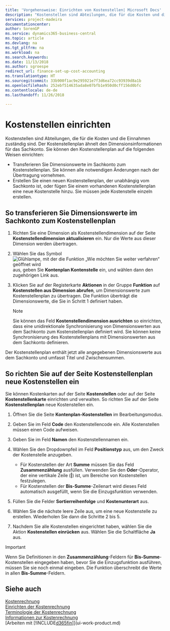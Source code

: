 ```yaml
---
title: 'Vorgehensweise: Einrichten von Kostenstellen| Microsoft Docs'
description: "Kostenstellen sind Abteilungen, die für die Kosten und die Einnahmen zuständig sind. Der Kostenstellenplan ähnelt den Dimensionsinformationen für das Sachkonto."
services: project-madeira
documentationcenter: 
author: SorenGP
ms.service: dynamics365-business-central
ms.topic: article
ms.devlang: na
ms.tgt_pltfrm: na
ms.workload: na
ms.search.keywords: 
ms.date: 11/13/2018
ms.author: sgroespe
redirect_url: finance-set-up-cost-accounting
ms.translationtype: HT
ms.sourcegitcommit: 33b900f1ac9e295921e7f3d6ea72cc93939d8a1b
ms.openlocfilehash: 252ebf514635ada8e07bfb1e950d0cff156d0bfc
ms.contentlocale: de-de
ms.lasthandoff: 11/26/2018

---
```

# <a name="set-up-cost-centers"></a>Kostenstellen einrichten
Kostenstellen sind Abteilungen, die für die Kosten und die Einnahmen zuständig sind. Der Kostenstellenplan ähnelt den Dimensionsinformationen für das Sachkonto. Sie können den Kostenstellenplan auf die folgenden Weisen einrichten:  

-   Transferieren Sie Dimensionswerte im Sachkonto zum Kostenstellenplan. Sie können alle notwendigen Änderungen nach der Übertragung vornehmen.  
-   Erstellen Sie einen neuen Kostenstellenplan, der unabhängig vom Sachkonto ist, oder fügen Sie einem vorhandenen Kostenstellenplan eine neue Kostenstelle hinzu. Sie müssen jede Kostenstelle einzeln erstellen.  

## <a name="to-transfer-dimension-values-in-the-general-ledger-to-the-chart-of-cost-centers"></a>So transferieren Sie Dimensionswerte im Sachkonto zum Kostenstellenplan  
1.  Richten Sie eine Dimension als Kostenstellendimension auf der Seite **Kostenstellendimension aktualisieren** ein. Nur die Werte aus dieser Dimension werden übertragen.  
2.  Wählen Sie das Symbol ![Glühlampe, mit der die Funktion „Wie möchten Sie weiter verfahren“ geöffnet wird](media/ui-search/search_small.png "Wie möchten Sie weiter verfahren?") aus, geben Sie **Kontenplan Kontenstelle** ein, und wählen dann den zugehörigen Link aus.  
3.  Klicken Sie auf der Registerkarte **Aktionen** in der Gruppe **Funktion** auf **Kostenstellen aus Dimension abrufen**, um Dimensionswerte zum Kostenstellenplan zu übertragen. Die Funktion überträgt die Dimensionswerte, die Sie in Schritt 1 definiert haben.  

    > [!NOTE]  
    >  Sie können das Feld **Kostenstellendimension ausrichten** so einrichten, dass eine unidirektionale Synchronisierung von Dimensionswerten aus dem Sachkonto zum Kostenstellenplan definiert wird. Sie können keine Synchronisierung des Kostenstellenplans mit Dimensionswerten aus dem Sachkonto definieren.  

Der Kostenstellenplan enthält jetzt alle angegebenen Dimensionswerte aus dem Sachkonto und umfasst Titel und Zwischensummen.  

## <a name="to-create-new-cost-centers-in-the-chart-of-cost-centers-page"></a>So richten Sie auf der Seite Kostenstellenplan neue Kostenstellen ein  
Sie können Kostenkarten auf der Seite **Kostenstellen** oder auf der Seite **Kostenstellenkarte** einrichten und verwalten. So richten Sie auf der Seite **Kostenstellenplan** neue Kostenstellen ein.  

1. Öffnen Sie die Seite **Kontenplan-Kostenstellen** im Bearbeitungsmodus.  
2. Geben Sie im Feld **Code** den Kostenstellencode ein. Alle Kostenstellen müssen einen Code aufweisen.  
3. Geben Sie im Feld **Namen** den Kostenstellennamen ein.  
4. Wählen Sie den Dropdownpfeil im Feld **Positionstyp** aus, um den Zweck der Kostenstelle anzugeben.  

    - Für Kostenstellen der Art **Summe** müssen Sie das Feld **Zusammenzählung** ausfüllen. Verwenden Sie den **Oder**-Operator, der eine vertikale Zeile (**&#124;**) ist, um Bereiche von Kostenstellen festzulegen.  
    - Für Kostenstellen der **Bis-Summe**-Zeilenart wird dieses Feld automatisch ausgefüllt, wenn Sie die Einzugsfunktion verwenden.  
5.  Füllen Sie die Felder **Sortierreihenfolge** und **Kostenunterart** aus.  
6.  Wählen Sie die nächste leere Zeile aus, um eine neue Kostenstelle zu erstellen. Wiederholen Sie dann die Schritte 2 bis 5.  
7.  Nachdem Sie alle Kostenstellen eingerichtet haben, wählen Sie die Aktion **Kostenstellen einrücken** aus. Wählen Sie die Schaltfläche **Ja** aus.  

> [!IMPORTANT]  
>  Wenn Sie Definitionen in den **Zusammenzählung**-Feldern für **Bis-Summe**-Kostenstellen eingegeben haben, bevor Sie die Einzugsfunktion ausführen, müssen Sie sie noch einmal eingeben. Die Funktion überschreibt die Werte in allen **Bis-Summe**-Feldern.  

## <a name="see-also"></a>Siehe auch  
[Kostenrechnung](finance-manage-cost-accounting.md)  
[Einrichten der Kostenrechnung](finance-set-up-cost-accounting.md)   
[Terminologie der Kostenrechnung](finance-terminology-in-cost-accounting.md)   
[Informationen zur Kostenrechnung](finance-about-cost-accounting.md)  
[Arbeiten mit [!INCLUDE[d365fin](includes/d365fin_md.md)]](ui-work-product.md)


